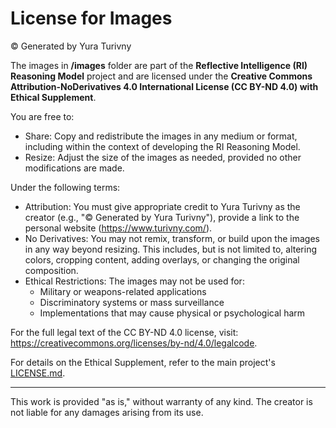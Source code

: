 # License for Images

© Generated by Yura Turivny

The images in **/images** folder are part of the **Reflective Intelligence (RI) Reasoning Model** project and are licensed under the **Creative Commons Attribution-NoDerivatives 4.0 International License (CC BY-ND 4.0) with Ethical Supplement**.

You are free to:
- Share: Copy and redistribute the images in any medium or format, including within the context of developing the RI Reasoning Model.
- Resize: Adjust the size of the images as needed, provided no other modifications are made.

Under the following terms:
- Attribution: You must give appropriate credit to Yura Turivny as the creator (e.g., "© Generated by Yura Turivny"), provide a link to the personal website (https://www.turivny.com/).
- No Derivatives: You may not remix, transform, or build upon the images in any way beyond resizing. This includes, but is not limited to, altering colors, cropping content, adding overlays, or changing the original composition.
- Ethical Restrictions: The images may not be used for:
  - Military or weapons-related applications
  - Discriminatory systems or mass surveillance
  - Implementations that may cause physical or psychological harm

For the full legal text of the CC BY-ND 4.0 license, visit: <https://creativecommons.org/licenses/by-nd/4.0/legalcode>.

For details on the Ethical Supplement, refer to the main project's [LICENSE.md](../LICENSE.md).

---

This work is provided "as is," without warranty of any kind. The creator is not liable for any damages arising from its use.
